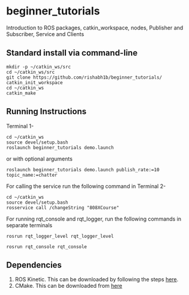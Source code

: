 # beginner_tutorials
Introduction to ROS packages, catkin_workspace, nodes, Publisher and Subscriber, Service and Clients

## Standard install via command-line
```
mkdir -p ~/catkin_ws/src
cd ~/catkin_ws/src
git clone https://github.com/rishabh1b/beginner_tutorials/
catkin_init_workspace
cd ~/catkin_ws
catkin_make
```
## Running Instructions
Terminal 1-
```
cd ~/catkin_ws
source devel/setup.bash
roslaunch beginner_tutorials demo.launch

```
or with optional arguments
```
roslaunch beginner_tutorials demo.launch publish_rate:=10 topic_name:=chatter

```
For calling the service run the following command in Terminal 2-
```
cd ~/catkin_ws
source devel/setup.bash
rosservice call /changeString "808XCourse"
```
For running rqt_console and rqt_logger, run the following commands in separate terminals
```
rosrun rqt_logger_level rqt_logger_level

```
```
rosrun rqt_console rqt_console

```

## Dependencies
1. ROS Kinetic. This can be downloaded by following the steps [here](http://wiki.ros.org/kinetic/Installation).
2. CMake. This can be downloaded from [here](https://cmake.org/download/)
